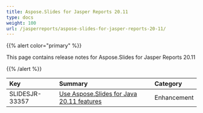 ```yaml
---
title: Aspose.Slides for Jasper Reports 20.11
type: docs
weight: 100
url: /jasperreports/aspose-slides-for-jasper-reports-20-11/
---
```


{{% alert color="primary" %}} 

This page contains release notes for Aspose.Slides for Jasper Reports 20.11

{{% /alert %}} 

|**Key**|**Summary**|**Category**|
| :- | :- | :- |
|SLIDESJR-33357|[Use Aspose.Slides for Java 20.11 features](/slides/java/aspose-slides-for-java-20-11-release-notes/)|Enhancement|

